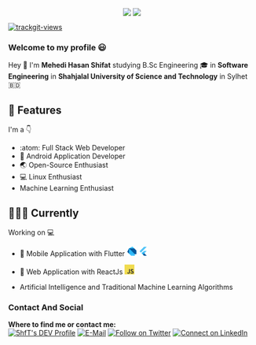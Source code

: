 <p align='center'>
<img align='center' src="https://github-readme-stats.vercel.app/api?username=jspw&&show_icons=true&title_color=ffffff&icon_color=bb2acf&text_color=daf7dc&bg_color=191919">
 
 <img align='center' src = "https://github-readme-stats.vercel.app/api/top-langs/?username=jspw&layout=compact">

 <p/>
 
<a href="https://trackgit.com">
<img src="https://sfy.cx/u/pkg" alt="trackgit-views" />
</a>

<br>

### Welcome to my profile :smiley: 
Hey :wave: I'm **Mehedi Hasan Shifat** studying B.Sc Engineering :mortar_board: in **Software Engineering** in **Shahjalal University of Science and Technology** in Sylhet :bangladesh:

## 🌟 Features 
I'm a  :point_down:
- :atom: Full Stack Web Developer
- :iphone: Android Application Developer
- 🌏 Open-Source Enthusiast
- :computer: Linux Enthusiast
- Machine Learning Enthusiast


## 🏃🏽‍♂️ Currently

Working on 💻

- 📱 Mobile Application with Flutter <code><img height="20" src="https://raw.githubusercontent.com/github/explore/80688e429a7d4ef2fca1e82350fe8e3517d3494d/topics/dart/dart.png"></code>
<code><img height="20" src="https://raw.githubusercontent.com/github/explore/cebd63002168a05a6a642f309227eefeccd92950/topics/flutter/flutter.png"></code>

- 📝 Web Application with ReactJs <code><img height="20" src="https://raw.githubusercontent.com/github/explore/80688e429a7d4ef2fca1e82350fe8e3517d3494d/topics/javascript/javascript.png"></code>

- Artificial Intelligence and Traditional Machine Learning Algorithms

### Contact And Social
**Where to find me or contact me:**  
<a href="https://dev.to/mhshifat"><img src="https://d2fltix0v2e0sb.cloudfront.net/dev-badge.svg" alt="5hfT's DEV Profile" height="30" width="30"></a>
[![E-Mail](https://img.shields.io/badge/--email?label=E-mail&logo=microsoft-outlook&style=social)](mailto:mhshifat757@gmail.com)
[![Follow on Twitter](https://img.shields.io/badge/--twitter?label=Twitter&logo=Twitter&style=social)](https://twitter.com/mhshifat757)
[![Connect on LinkedIn](https://img.shields.io/badge/--linkedin?label=LinkedIn&logo=LinkedIn&style=social)](https://www.linkedin.com/in/mehedi-hasan-shifat)


